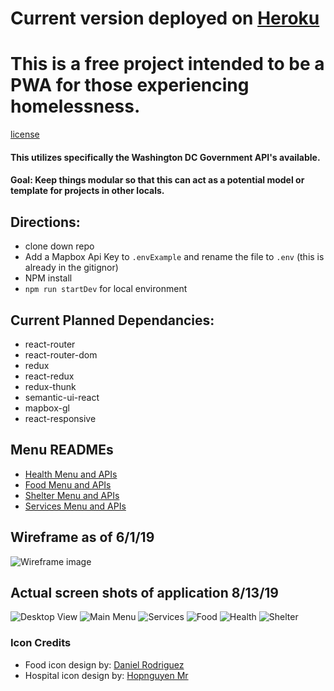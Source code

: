 
# Current version deployed on [Heroku](https://werhere.herokuapp.com/)

# This is a free project intended to be a PWA for those experiencing homelessness.
[license](./license)
#### This utilizes specifically the Washington DC Government API's available. 

#### Goal: Keep things modular so that this can act as a potential model or template for projects in other locals. 

## Directions: 
* clone down repo 
* Add a Mapbox Api Key to `.envExample` and rename the file to `.env` (this is already in the gitignor) 
* NPM install 
* `npm run startDev` for local environment

## Current Planned Dependancies: 

* react-router
* react-router-dom
* redux
* react-redux
* redux-thunk
* semantic-ui-react
* mapbox-gl
* react-responsive 

## Menu READMEs

* [Health Menu and APIs](./AdditionalReadME/HealthREADME.md) 
* [Food Menu and APIs](./AdditionalReadME/FoodREADME.md) 
* [Shelter Menu and APIs](./AdditionalReadME/ShelterREADME.md) 
* [Services Menu and APIs](./AdditionalReadME/ServicesREADME.md) 

## Wireframe as of 6/1/19
![Wireframe image](public/imagesForReadMe/food-shelter-layout.png) 

## Actual screen shots of application 8/13/19
![Desktop View](public/imagesForReadMe/desktopView.png)
![Main Menu](public/imagesForReadMe/main-menu.png) 
![Services](public/imagesForReadMe/services.png) 
![Food](public/imagesForReadMe/food.png)
![Health](public/imagesForReadMe/Health.png) 
![Shelter](public/imagesForReadMe/shelter.png) 


### Icon Credits

* Food icon design by: [Daniel Rodriguez](https://www.iconfinder.com/DanielRT97)
* Hospital icon design by: [Hopnguyen Mr](https://www.iconfinder.com/Mr.hopnguyen)

<!-- This file is part of WeRHere.

WeRHere is free software: you can redistribute it and/or modify
it under the terms of the GNU General Public License as published by
the Free Software Foundation, either version 3 of the License, or
(at your option) any later version.

WeRHere is distributed in the hope that it will be useful,
but WITHOUT ANY WARRANTY; without even the implied warranty of
MERCHANTABILITY or FITNESS FOR A PARTICULAR PURPOSE.  See the
GNU General Public License for more details.

You should have received a copy of the GNU General Public License
along with WeRHere.  If not, see <https://www.gnu.org/licenses/ -->

